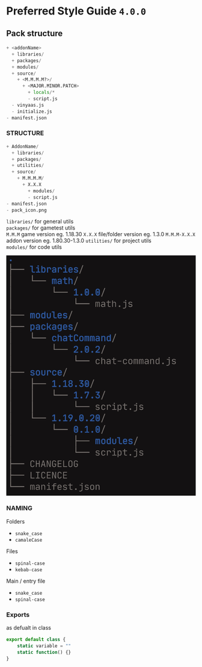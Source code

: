 # Preferred Style Guide `4.0.0`

## Pack structure  
```py
+ <addonName>
  + libraries/
  + packages/
  + modules/
  + source/
    + <M.M.M.M?>/
      + <MAJOR.MINOR.PATCH>
        + locals/*
        - script.js
  - vinyaas.js
  - initialize.js
- manifest.json
```

### STRUCTURE
```py
+ AddonName/
  + libraries/
  + packages/
  + utilities/
  + source/
    + M.M.M.M/
      + X.X.X
        + modules/
        - script.js
- manifest.json
- pack_icon.png
```
 
`libraries/` for general utils  
`packages/` for gametest utils  
`M.M.M` game version eg. 1.18.30
`X.X.X` file/folder version eg. 1.3.0
`M.M.M-X.X.X` addon version eg. 1.80.30-1.3.0
`utilities/` for project utils  
`modules/` for code utils 

<img align="center" src="/guide/Screenshot_2022-04-21-08-18-07-30_f9ee0578fe1cc94de7482bd41accb329.jpg"></img>

### NAMING
Folders
- `snake_case`
- `camaleCase`

Files
- `spinal-case`
- `kebab-case`

Main / entry file
- `snake_case`
- `spinal-case`


### Exports
as defualt in class
```js
export default class {
	static variable = ""
	static function() {}
}
```




